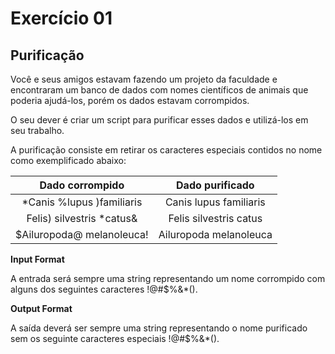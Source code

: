 
# Exercício 01

## Purificação

Você e seus amigos estavam fazendo um projeto da faculdade e encontraram um banco de dados com nomes científicos de animais que poderia ajudá-los, porém os dados estavam corrompidos.

O seu dever é criar um script para purificar esses dados e utilizá-los em seu trabalho.

A purificação consiste em retirar os caracteres especiais contidos no nome como exemplificado abaixo:

| Dado corrompido | Dado purificado |
| :------------------------: | :---------------------: |
| *Canis %lupus )familiaris  | Canis lupus familiaris  |
| Felis) silvestris *catus&  | Felis silvestris catus  |
| $Ailuropoda@ melanoleuca!  | Ailuropoda melanoleuca  |




**Input Format**

A entrada será sempre uma string representando um nome corrompido com alguns dos seguintes caracteres !@#$%&*().


**Output Format**

A saída deverá ser sempre uma string representando o nome purificado sem os seguinte caracteres especiais !@#$%&*().